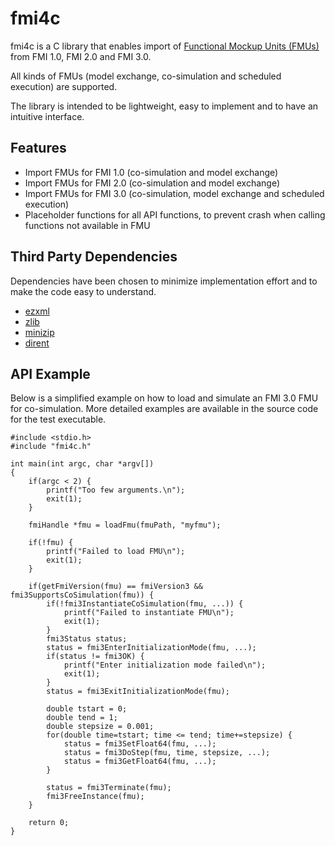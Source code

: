 # fmi4c

fmi4c is a C library that enables import of [Functional Mockup Units (FMUs)]((https://fmi-standard.org/)) from FMI 1.0, FMI 2.0 and FMI 3.0. 

All kinds of FMUs (model exchange, co-simulation and scheduled execution) are supported.

The library is intended to be lightweight, easy to implement and to have an intuitive interface.

## Features

- Import FMUs for FMI 1.0 (co-simulation and model exchange)
- Import FMUs for FMI 2.0 (co-simulation and model exchange)
- Import FMUs for FMI 3.0 (co-simulation, model exchange and scheduled execution)
- Placeholder functions for all API functions, to prevent crash when calling functions not available in FMU

## Third Party Dependencies
Dependencies have been chosen to minimize implementation effort and to make the code easy to understand.
- [ezxml](https://github.com/lxfontes/ezxml)
- [zlib](https://github.com/madler/zlib)
- [minizip](http://www.winimage.com/zLibDll/minizip.html)
- [dirent](https://github.com/tronkko/dirent)

## API Example

Below is a simplified example on how to load and simulate an FMI 3.0 FMU for co-simulation. More detailed examples are available in the source code for the test executable.

```
#include <stdio.h>
#include "fmi4c.h"

int main(int argc, char *argv[])
{
    if(argc < 2) {
        printf("Too few arguments.\n");
        exit(1);
    }

    fmiHandle *fmu = loadFmu(fmuPath, "myfmu");

    if(!fmu) {
        printf("Failed to load FMU\n");
        exit(1);
    }

    if(getFmiVersion(fmu) == fmiVersion3 && fmi3SupportsCoSimulation(fmu)) {
        if(!fmi3InstantiateCoSimulation(fmu, ...)) {
            printf("Failed to instantiate FMU\n");
            exit(1);
        }
        fmi3Status status;
        status = fmi3EnterInitializationMode(fmu, ...);
        if(status != fmi3OK) {
            printf("Enter initialization mode failed\n");
            exit(1);
        }
        status = fmi3ExitInitializationMode(fmu);

        double tstart = 0;
        double tend = 1;
        double stepsize = 0.001;
        for(double time=tstart; time <= tend; time+=stepsize) {
            status = fmi3SetFloat64(fmu, ...);
            status = fmi3DoStep(fmu, time, stepsize, ...);
            status = fmi3GetFloat64(fmu, ...);
        }
      
        status = fmi3Terminate(fmu);
        fmi3FreeInstance(fmu);
    }
    
    return 0;
}
```

